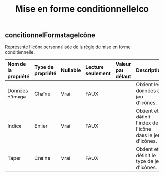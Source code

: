 ﻿---
title: Mise en forme conditionnelleIco
second_title: Aspose.Cells Cloud Documen
type: docs
url: /fr/specification/model/conditionalformattingicon/
description: "Aspose.Cells Spécification du modèle cloud : ConditionalFormattingIcon. Gérez sans effort Excel et d'autres feuilles de calcul avec des fonctionnalités telles que l'ouverture, la génération, l'édition, le fractionnement, la fusion, la comparaison et la conversion."
kwords: Excel, Office, feuille de calcul, Cloud REST API, ConditionalFormattingIcon
weight: 50
---
## **conditionnelFormatageIcône**

 Représente l’icône personnalisée de la règle de mise en forme conditionnelle.

| Nom de la propriété| Type de propriété| Nullable| Lecture seulement| Valeur par défaut| Description|
|:- |:- |:- |:- |:- |:- |
| Données d'image| Chaîne| Vrai| FAUX|| Obtient les données du jeu d’icônes.|
| Indice| Entier| Vrai| FAUX|| Obtient et définit l'index de l'icône dans le jeu d'icônes.|
| Taper| Chaîne| Vrai| FAUX|| Obtient et définit le type de jeu d'icônes.|

